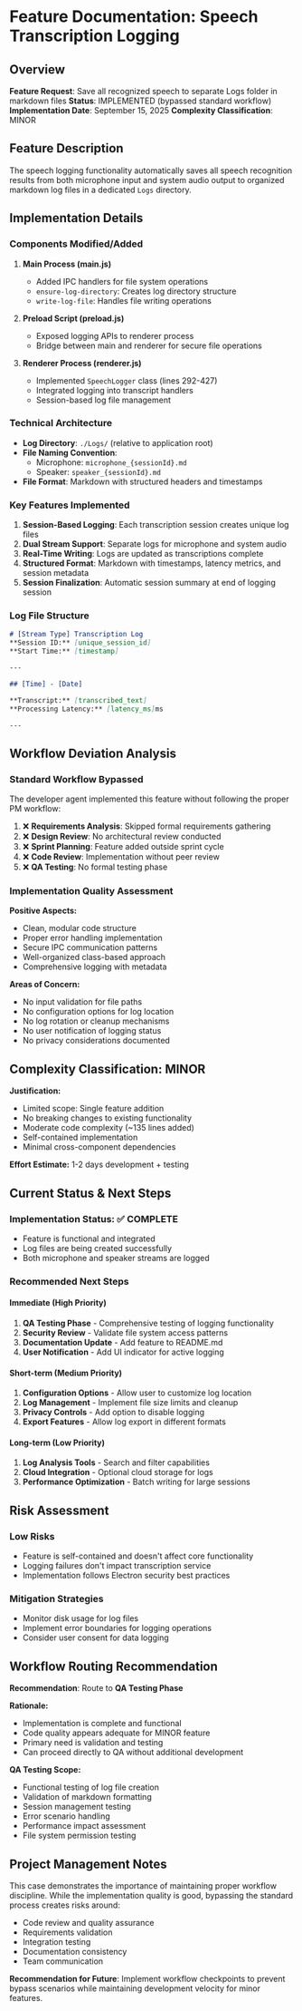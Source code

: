 # Feature Documentation: Speech Transcription Logging

## Overview
**Feature Request**: Save all recognized speech to separate Logs folder in markdown files
**Status**: IMPLEMENTED (bypassed standard workflow)
**Implementation Date**: September 15, 2025
**Complexity Classification**: MINOR

## Feature Description
The speech logging functionality automatically saves all speech recognition results from both microphone input and system audio output to organized markdown log files in a dedicated `Logs` directory.

## Implementation Details

### Components Modified/Added
1. **Main Process (main.js)**
   - Added IPC handlers for file system operations
   - `ensure-log-directory`: Creates log directory structure
   - `write-log-file`: Handles file writing operations

2. **Preload Script (preload.js)**
   - Exposed logging APIs to renderer process
   - Bridge between main and renderer for secure file operations

3. **Renderer Process (renderer.js)**
   - Implemented `SpeechLogger` class (lines 292-427)
   - Integrated logging into transcript handlers
   - Session-based log file management

### Technical Architecture
- **Log Directory**: `./Logs/` (relative to application root)
- **File Naming Convention**:
  - Microphone: `microphone_{sessionId}.md`
  - Speaker: `speaker_{sessionId}.md`
- **File Format**: Markdown with structured headers and timestamps

### Key Features Implemented
1. **Session-Based Logging**: Each transcription session creates unique log files
2. **Dual Stream Support**: Separate logs for microphone and system audio
3. **Real-Time Writing**: Logs are updated as transcriptions complete
4. **Structured Format**: Markdown with timestamps, latency metrics, and session metadata
5. **Session Finalization**: Automatic session summary at end of logging session

### Log File Structure
```markdown
# [Stream Type] Transcription Log
**Session ID:** [unique_session_id]
**Start Time:** [timestamp]

---

## [Time] - [Date]

**Transcript:** [transcribed_text]
**Processing Latency:** [latency_ms]ms

---
```

## Workflow Deviation Analysis

### Standard Workflow Bypassed
The developer agent implemented this feature without following the proper PM workflow:
1. ❌ **Requirements Analysis**: Skipped formal requirements gathering
2. ❌ **Design Review**: No architectural review conducted
3. ❌ **Sprint Planning**: Feature added outside sprint cycle
4. ❌ **Code Review**: Implementation without peer review
5. ❌ **QA Testing**: No formal testing phase

### Implementation Quality Assessment
**Positive Aspects:**
- Clean, modular code structure
- Proper error handling implementation
- Secure IPC communication patterns
- Well-organized class-based approach
- Comprehensive logging with metadata

**Areas of Concern:**
- No input validation for file paths
- No configuration options for log location
- No log rotation or cleanup mechanisms
- No user notification of logging status
- No privacy considerations documented

## Complexity Classification: MINOR

**Justification:**
- Limited scope: Single feature addition
- No breaking changes to existing functionality
- Moderate code complexity (~135 lines added)
- Self-contained implementation
- Minimal cross-component dependencies

**Effort Estimate:** 1-2 days development + testing

## Current Status & Next Steps

### Implementation Status: ✅ COMPLETE
- Feature is functional and integrated
- Log files are being created successfully
- Both microphone and speaker streams are logged

### Recommended Next Steps

#### Immediate (High Priority)
1. **QA Testing Phase** - Comprehensive testing of logging functionality
2. **Security Review** - Validate file system access patterns
3. **Documentation Update** - Add feature to README.md
4. **User Notification** - Add UI indicator for active logging

#### Short-term (Medium Priority)
1. **Configuration Options** - Allow user to customize log location
2. **Log Management** - Implement file size limits and cleanup
3. **Privacy Controls** - Add option to disable logging
4. **Export Features** - Allow log export in different formats

#### Long-term (Low Priority)
1. **Log Analysis Tools** - Search and filter capabilities
2. **Cloud Integration** - Optional cloud storage for logs
3. **Performance Optimization** - Batch writing for large sessions

## Risk Assessment

### Low Risks
- Feature is self-contained and doesn't affect core functionality
- Logging failures don't impact transcription service
- Implementation follows Electron security best practices

### Mitigation Strategies
- Monitor disk usage for log files
- Implement error boundaries for logging operations
- Consider user consent for data logging

## Workflow Routing Recommendation

**Recommendation**: Route to **QA Testing Phase**

**Rationale:**
- Implementation is complete and functional
- Code quality appears adequate for MINOR feature
- Primary need is validation and testing
- Can proceed directly to QA without additional development

**QA Testing Scope:**
- Functional testing of log file creation
- Validation of markdown formatting
- Session management testing
- Error scenario handling
- Performance impact assessment
- File system permission testing

## Project Management Notes

This case demonstrates the importance of maintaining proper workflow discipline. While the implementation quality is good, bypassing the standard process creates risks around:
- Code review and quality assurance
- Requirements validation
- Integration testing
- Documentation consistency
- Team communication

**Recommendation for Future**: Implement workflow checkpoints to prevent bypass scenarios while maintaining development velocity for minor features.